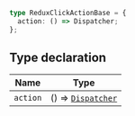 ```ts
type ReduxClickActionBase = {
  action: () => Dispatcher;
};
```

## Type declaration

| Name | Type |
| ------ | ------ |
| <a id="action"></a> `action` | () => [`Dispatcher`](Dispatcher.md) |

